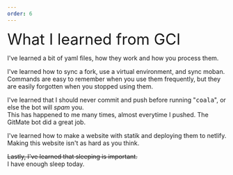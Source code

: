 ```yaml
---
order: 6
---
```


<div style="font-size: 35px">What I learned from GCI</div>

I've learned a bit of yaml files, how they work and how you process them.

I've learned how to sync a fork, use a virtual environment, and sync moban. <br>
Commands are easy to remember when you use them frequently, but they are easily forgotten when you stopped using them.

I've learned that I should never commit and push before running "<tt>coala</tt>", or else the bot will *spam* you. <br>
This has happened to me many times, almost everytime I pushed. The GitMate bot did a great job.

I've learned how to make a website with statik and deploying them to netlify. <br>
Making this website isn't as hard as you think.

<s>Lastly, I've learned that sleeping is important.</s> <br>
I have enough sleep today.
